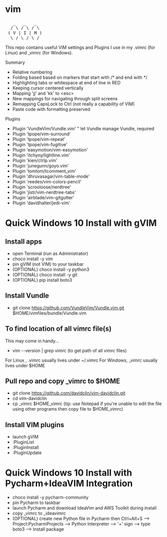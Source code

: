 # vim

<pre>
   _   _   _  
  / \ / \ / \ 
 ( V | I | M )
  \_/ \_/ \_/ 
</pre>

This repo contains useful VIM settings and Plugins I use in my .vimrc (for Linux) and _vimrc (for Windows).

Summary
- Relative numbering
- Folding based based on markers that start with /* and end with */
- Highlighting tabs or whitespace at end of line in RED
- Keeping cursor centered vertically
- Mapping 'jj' and 'kk' to \<esc\>
- New mappings for navigating through split screens
- Remapping CapsLock to Ctrl (not really a capability of VIM)
- Paste code with formatting preserved

Plugins
- Plugin 'VundleVim/Vundle.vim'   " let Vundle manage Vundle, required
- Plugin 'tpope/vim-surround'
- Plugin 'tpope/vim-repeat'
- Plugin 'tpope/vim-fugitive'
- Plugin 'easymotion/vim-easymotion'
- Plugin 'itchyny/lightline.vim'
- Plugin 'kien/ctrlp.vim'
- Plugin 'junegunn/goyo.vim'
- Plugin 'tomtom/tcomment_vim'
- Plugin 'dhruvasagar/vim-table-mode'
- Plugin 'reedes/vim-colors-pencil'
- Plugin 'scrooloose/nerdtree'
- Plugin 'jistr/vim-nerdtree-tabs'
- Plugin 'airblade/vim-gitgutter'
- Plugin 'davidhalter/jedi-vim'

# Quick Windows 10 Install with gVIM 

## Install apps
- open Terminal (run as Administrator)
- choco install -y vim 
- pin gVIM (not VIM) to your taskbar
- (OPTIONAL) choco install -y python3
- (OPTIONAL) choco install -y git 
- (OPTIONAL) pip install boto3

## Install Vundle
- git clone https://github.com/VundleVim/Vundle.vim.git $HOME/vimfiles/bundle/Vundle.vim  

## To find location of all vimrc file(s)
This may come in handy...
- vim --version | grep vimrc  (to get path of all vimrc files)

For Linux  , .vimrc usually lives under ~/.vimrc
For Windows, _vimrc usually lives under $HOME

## Pull repo and copy _vimrc to $HOME
- git clone https://github.com/davidclin/vim-davidclin.git
- cd vim-davidclin
- cp _vimrc $HOME\_vimrc  (tip: use Notepad if you're unable to edit the file using other programs then copy file to $HOME\_vimrc)

## Install VIM plugins
- launch gVIM
- :PluginList
- :PluginInstall
- :PluginUpdate

# Quick Windows 10 Install with Pycharm+IdeaVIM Integration  
- choco install -y pycharm-community 
- pin Pycharm to taskbar 
- launch Pycharm and download IdeaVim and AWS Toolkit during install
- copy _vimrc to _ideavimrc
- (OPTIONAL) create new Python file in Pycharm then Ctrl+Alt+S --> Project:PycharmProjects --> Python Interpreter --> '+' sign --> type boto3 --> Install package
